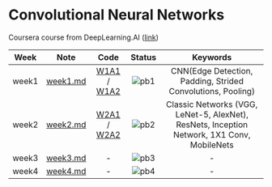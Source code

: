 # Convolutional Neural Networks
Coursera course from DeepLearning.AI ([link](https://www.coursera.org/learn/convolutional-neural-networks?specialization=deep-learning))

<div align="center">

| **Week** |                                              **Note**                                             |                                                 **Code**                                                |              **Status**              |                    **Keywords**                     |
|:--------:|:-------------------------------------------------------------------------------------------------:|:-------------------------------------------------------------------------------------------------------:|:------------------------------------:|:-------------------------------------------------------------------------------------------------------:|
|   week1  | [week1.md](https://github.com/yixiaowang2001/Deep-Learning_Notes/blob/main/Course4/note/week1.md) | [W1A1](https://github.com/yixiaowang2001/Deep-Learning_Notes/blob/main/Course4/code/W1A1/Convolution_model_Step_by_Step_v1.ipynb) / [W1A2](https://github.com/yixiaowang2001/Deep-Learning_Notes/blob/main/Course4/code/W1A2/Convolution_model_Application.ipynb) | ![pb1](https://progress-bar.dev/100) |  CNN(Edge Detection, Padding, Strided Convolutions, Pooling)  |
|   week2  | [week2.md](https://github.com/yixiaowang2001/Deep-Learning_Notes/blob/main/Course4/note/week2.md) | [W2A1](https://github.com/yixiaowang2001/Deep-Learning_Notes/blob/main/Course4/code/W2A1/Residual_Networks.ipynb) / [W2A2](https://github.com/yixiaowang2001/Deep-Learning_Notes/blob/main/Course4/code/W2A2/Transfer_learning_with_MobileNet_v1.ipynb) | ![pb2](https://progress-bar.dev/90) |  Classic Networks (VGG, LeNet-5, AlexNet), ResNets, Inception Network, 1X1 Conv, MobileNets  |
|   week3  | [week3.md](https://github.com/yixiaowang2001/Deep-Learning_Notes/blob/main/Course4/note/week3.md) | - | ![pb3](https://progress-bar.dev/0) |  -  |
|   week4  | [week4.md](https://github.com/yixiaowang2001/Deep-Learning_Notes/blob/main/Course4/note/week4.md) | - | ![pb4](https://progress-bar.dev/0) |  -  |

</div>